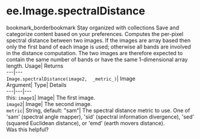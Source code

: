  
#  ee.Image.spectralDistance 
bookmark_borderbookmark Stay organized with collections  Save and categorize content based on your preferences.
Computes the per-pixel spectral distance between two images. If the images are array based then only the first band of each image is used; otherwise all bands are involved in the distance computation. The two images are therefore expected to contain the same number of bands or have the same 1-dimensional array length. 
Usage| Returns  
---|---  
`Image.spectralDistance(image2,  _metric_)`| Image  
Argument| Type| Details  
---|---|---  
this: `image1`| Image| The first image.  
`image2`| Image| The second image.  
`metric`| String, default: "sam"| The spectral distance metric to use. One of 'sam' (spectral angle mapper), 'sid' (spectral information divergence), 'sed' (squared Euclidean distance), or 'emd' (earth movers distance).  
Was this helpful?
